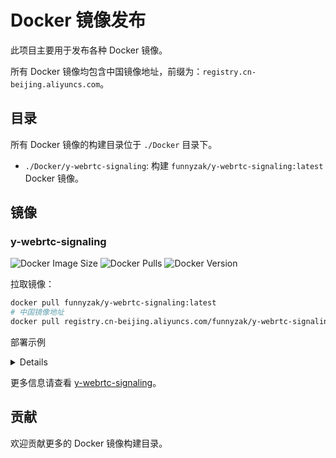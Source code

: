# Docker 镜像发布

此项目主要用于发布各种 Docker 镜像。

所有 Docker 镜像均包含中国镜像地址，前缀为：`registry.cn-beijing.aliyuncs.com`。

## 目录

所有 Docker 镜像的构建目录位于 `./Docker` 目录下。

- `./Docker/y-webrtc-signaling`: 构建 `funnyzak/y-webrtc-signaling:latest` Docker 镜像。

## 镜像

### y-webrtc-signaling

![Docker Image Size](https://img.shields.io/docker/image-size/funnyzak/y-webrtc-signaling/latest)
![Docker Pulls](https://img.shields.io/docker/pulls/funnyzak/y-webrtc-signaling)
![Docker Version](https://img.shields.io/docker/v/funnyzak/y-webrtc-signaling/latest)

拉取镜像：

```bash
docker pull funnyzak/y-webrtc-signaling:latest
# 中国镜像地址
docker pull registry.cn-beijing.aliyuncs.com/funnyzak/y-webrtc-signaling:latest
```

部署示例
<details>

Docker 部署示例：
```bash
docker run -d --name y-webrtc-signaling -p 4444:4444 funnyzak/y-webrtc-signaling:latest
```

Docker Compose 部署示例：
```yaml
version: '3.1'
services:
  y-webrtc-signaling:
    container_name: y-webrtc-signaling
    image: funnyzak/y-webrtc-signaling:latest
    restart: always
    network_mode: bridge
    ports:
      - "4444:4444"
    environment:
      - PORT=4444
```
</details>

更多信息请查看 [y-webrtc-signaling](./Docker/y-webrtc-signaling/README.md)。

## 贡献

欢迎贡献更多的 Docker 镜像构建目录。